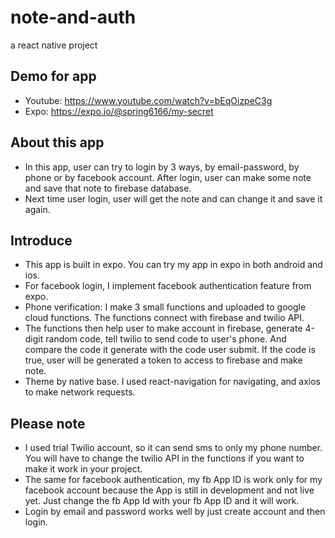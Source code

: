 # note-and-auth
a react native project

## Demo for app
- Youtube: https://www.youtube.com/watch?v=bEqOizpeC3g
- Expo: https://expo.io/@spring6166/my-secret

## About this app
- In this app, user can try to login by 3 ways, by email-password, by phone or by facebook account. After login, user can make some note and save that note to firebase database.
- Next time user login, user will get the note and can change it and save it again.

## Introduce
- This app is built in expo. You can try my app in expo in both android and ios.
- For facebook login, I implement facebook authentication feature from expo.
- Phone verification: I make 3 small functions and uploaded to google cloud functions. The functions connect with firebase and twilio API.
- The functions then help user to make account in firebase, generate 4-digit random code, tell twilio to send code to user's phone.
And compare the code it generate with the code user submit. If the code is true, user will be generated a token to access to firebase and make note.
- Theme by native base. I used react-navigation for navigating, and axios to make network requests.

## Please note
- I used trial Twilio account, so it can send sms to only my phone number. You will have to change the twilio API in the functions if you want to make it work in your project.
- The same for facebook authentication, my fb App ID is work only for my facebook account because the App is still in development and not live yet.
Just change the fb App Id with your fb App ID and it will work.
- Login by email and password works well by just create account and then login.


